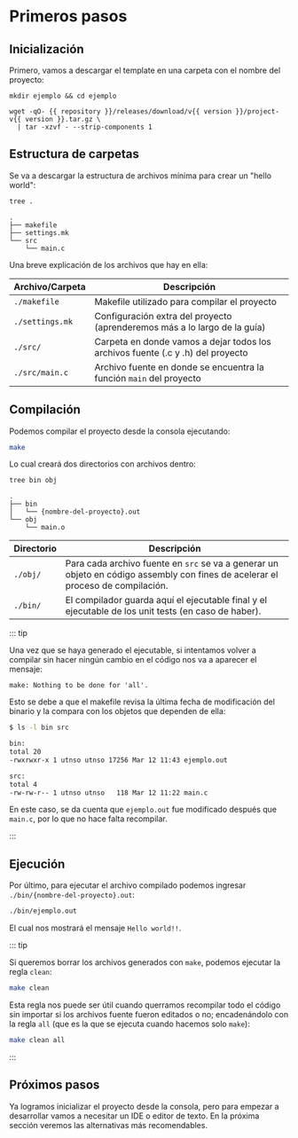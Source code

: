 <script setup>
import { repository, version } from '../../package.json'
</script>

# Primeros pasos

## Inicialización

Primero, vamos a descargar el template en una carpeta con el nombre del
proyecto:

```bash-vue
mkdir ejemplo && cd ejemplo

wget -qO- {{ repository }}/releases/download/v{{ version }}/project-v{{ version }}.tar.gz \
  | tar -xzvf - --strip-components 1
```

## Estructura de carpetas

Se va a descargar la estructura de archivos mínima para crear un "hello world":

```bash
tree .
```
```
.
├── makefile
├── settings.mk
└── src
    └── main.c
```

Una breve explicación de los archivos que hay en ella:

| Archivo/Carpeta          | Descripción                                                                         |
| ------------------------ | ----------------------------------------------------------------------------------- |
| `./makefile`             | Makefile utilizado para compilar el proyecto                                        |
| `./settings.mk`          | Configuración extra del proyecto (aprenderemos más a lo largo de la guía)           |
| `./src/`                 | Carpeta en donde vamos a dejar todos los archivos fuente (.c y .h) del proyecto     |
| `./src/main.c`           | Archivo fuente en donde se encuentra la función `main` del proyecto                 |

## Compilación

Podemos compilar el proyecto desde la consola ejecutando:

```bash
make
```

Lo cual creará dos directorios con archivos dentro:

```bash
tree bin obj
```

```
.
├── bin
│   └── {nombre-del-proyecto}.out
└── obj
    └── main.o
```

| Directorio | Descripción                                                                                                                     |
| ---------- | ------------------------------------------------------------------------------------------------------------------------------- |
| `./obj/`   | Para cada archivo fuente en `src` se va a generar un objeto en código assembly con fines de acelerar el proceso de compilación. |
| `./bin/`   | El compilador guarda aquí el ejecutable final y el ejecutable de los unit tests (en caso de haber).                             |

::: tip

Una vez que se haya generado el ejecutable, si intentamos volver a compilar sin
hacer ningún cambio en el código nos va a aparecer el mensaje:

```
make: Nothing to be done for 'all'.
```

Esto se debe a que el makefile revisa la última fecha de modificación del
binario y la compara con los objetos que dependen de ella:

```bash
$ ls -l bin src

bin:
total 20
-rwxrwxr-x 1 utnso utnso 17256 Mar 12 11:43 ejemplo.out

src:
total 4
-rw-rw-r-- 1 utnso utnso   118 Mar 12 11:22 main.c
```

En este caso, se da cuenta que `ejemplo.out` fue modificado después que
`main.c`, por lo que no hace falta recompilar.

:::

## Ejecución

Por último, para ejecutar el archivo compilado podemos ingresar
`./bin/{nombre-del-proyecto}.out`:

```bash
./bin/ejemplo.out
```

El cual nos mostrará el mensaje `Hello world!!`.

::: tip

Si queremos borrar los archivos generados con `make`, podemos ejecutar la regla
`clean`:

```bash
make clean
```

Esta regla nos puede ser útil cuando querramos recompilar todo el código sin
importar si los archivos fuente fueron editados o no; encadenándolo con la regla
`all` (que es la que se ejecuta cuando hacemos solo `make`):

```bash
make clean all
```

:::

## Próximos pasos

Ya logramos inicializar el proyecto desde la consola, pero para empezar a
desarrollar vamos a necesitar un IDE o editor de texto. En la próxima sección
veremos las alternativas más recomendables.
